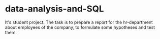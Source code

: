 # data-analysis-and-SQL
It's student project. The task is to prepare a report for the hr-department about employees of the company, to formulate some hypotheses and test them. 

